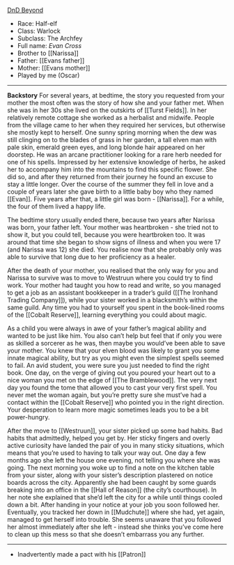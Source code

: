 [DnD Beyond](https://www.dndbeyond.com/characters/78015067)
 
- Race: Half-elf
- Class: Warlock
- Subclass: The Archfey
- Full name: *Evan Cross*
- Brother to [[Narissa]]
- Father: [[Evans father]]
- Mother: [[Evans mother]]
- Played by me (Oscar)
---
**Backstory**
For several years, at bedtime, the story you requested from your mother the most often was the story of how she and your father met. When she was in her 30s she lived on the outskirts of [[Turst Fields]]. In her relatively remote cottage she worked as a herbalist and midwife. People from the village came to her when they required her services, but otherwise she mostly kept to herself. One sunny spring morning when the dew was still clinging on to the blades of grass in her garden, a tall elven man with pale skin, emerald green eyes, and long blonde hair appeared on her doorstep. He was an arcane practitioner looking for a rare herb needed for one of his spells. Impressed by her extensive knowledge of herbs, he asked her to accompany him into the mountains to find this specific flower. She did so, and after they returned from their journey he found an excuse to stay a little longer. Over the course of the summer they fell in love and a couple of years later she gave birth to a little baby boy who they named [[Evan]]. Five years after that, a little girl was born - [[Narissa]]. For a while, the four of them lived a happy life.

The bedtime story usually ended there, because two years after Narissa was born, your father left. Your mother was heartbroken - she tried not to show it, but you could tell, because you were heartbroken too. It was around that time she began to show signs of illness and when you were 17 (and Narissa was 12) she died. You realise now that she probably only was able to survive that long due to her proficiency as a healer.

After the death of your mother, you realised that the only way for you and Narissa to survive was to move to Westruun where you could try to find work. Your mother had taught you how to read and write, so you managed to get a job as an assistant bookkeeper in a trader’s guild ([[The Ironhand Trading Company]]), while your sister worked in a blacksmith’s within the same guild. Any time you had to yourself you spent in the book-lined rooms of the [[Cobalt Reserve]], learning everything you could about magic.

As a child you were always in awe of your father’s magical ability and wanted to be just like him. You also can’t help but feel that if only you were as skilled a sorcerer as he was, then maybe you would’ve been able to save your mother. You knew that your elven blood was likely to grant you some innate magical ability, but try as you might even the simplest spells seemed to fail. An avid student, you were sure you just needed to find the right book. One day, on the verge of giving out you poured your heart out to a nice woman you met on the edge of [[The Bramblewood]]. The very next day you found the tome that allowed you to cast your very first spell. You never met the woman again, but you’re pretty sure she must’ve had a contact within the [[Cobalt Reserve]] who pointed you in the right direction. Your desperation to learn more magic sometimes leads you to be a bit power-hungry.

After the move to [[Westruun]], your sister picked up some bad habits. Bad habits that admittedly, helped you get by. Her sticky fingers and overly active curiosity have landed the pair of you in many sticky situations, which means that you’re used to having to talk your way out. One day a few months ago she left the house one evening, not telling you where she was going. The next morning you woke up to find a note on the kitchen table from your sister, along with your sister’s description plastered on notice boards across the city. Apparently she had been caught by some guards breaking into an office in the [[Hall of Reason]] (the city’s courthouse). In her note she explained that she’d left the city for a while until things cooled down a bit. After handing in your notice at your job you soon followed her. Eventually, you tracked her down in [[Mudchute]] where she had, yet again, managed to get herself into trouble. She seems unaware that you followed her almost immediately after she left - instead she thinks you’ve come here to clean up this mess so that she doesn’t embarrass you any further.

---
- Inadvertently made a pact with his [[Patron]]